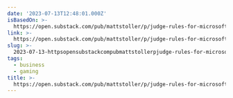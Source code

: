 ```yaml
---
date: '2023-07-13T12:48:01.000Z'
isBasedOn: >-
  https://open.substack.com/pub/mattstoller/p/judge-rules-for-microsoft-mergers?utm_source=share&utm_medium=android&r=3d5
link: >-
  https://open.substack.com/pub/mattstoller/p/judge-rules-for-microsoft-mergers?utm_source=share&utm_medium=android&r=3d5
slug: >-
  2023-07-13-httpsopensubstackcompubmattstollerpjudge-rules-for-microsoft-mergersutmsourceshareandutmmediumandroidandr3d5
tags:
  - business
  - gaming
title: >-
  https://open.substack.com/pub/mattstoller/p/judge-rules-for-microsoft-mergers?utm_source=share&utm_medium=android&r=3d5
---
```


